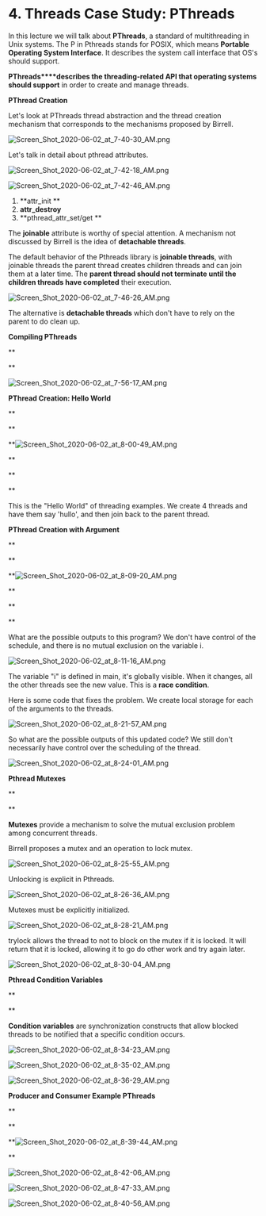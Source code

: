 # 4. Threads Case Study: PThreads

In this lecture we will talk about **PThreads**, a standard of multithreading in Unix systems. The P in Pthreads stands for POSIX, which means **Portable Operating System Interface**. It describes the system call interface that OS's should support. 

**PThreads****describes the threading-related API that operating systems should support** in order to create and manage threads.

**PThread Creation**

Let's look at PThreads thread abstraction and the thread creation mechanism that corresponds to the mechanisms proposed by Birrell.

![Screen_Shot_2020-06-02_at_7-40-30_AM.png](image/Screen_Shot_2020-06-02_at_7-40-30_AM.png)

Let's talk in detail about pthread attributes. 

![Screen_Shot_2020-06-02_at_7-42-18_AM.png](image/Screen_Shot_2020-06-02_at_7-42-18_AM.png)

![Screen_Shot_2020-06-02_at_7-42-46_AM.png](image/Screen_Shot_2020-06-02_at_7-42-46_AM.png)

1. **attr_init **
2. **attr_destroy**
3. **pthread_attr_set/get **

The **joinable** attribute is worthy of special attention. A mechanism not discussed by Birrell is the idea of **detachable threads**. 

The default behavior of the Pthreads library is **joinable threads**, with joinable threads the parent thread creates children threads and can join them at a later time. The **parent thread should not terminate until the children threads have completed** their execution.

![Screen_Shot_2020-06-02_at_7-46-26_AM.png](image/Screen_Shot_2020-06-02_at_7-46-26_AM.png)

The alternative is **detachable threads** which don't have to rely on the parent to do clean up. 

**Compiling PThreads**

**

**

![Screen_Shot_2020-06-02_at_7-56-17_AM.png](image/Screen_Shot_2020-06-02_at_7-56-17_AM.png)

**PThread Creation: Hello World**

**

**

**![Screen_Shot_2020-06-02_at_8-00-49_AM.png](image/Screen_Shot_2020-06-02_at_8-00-49_AM.png)

**

**

**

This is the "Hello World" of threading examples. We create 4 threads and have them say 'hullo', and then join back to the parent thread.

**PThread Creation with Argument**

**

**

**![Screen_Shot_2020-06-02_at_8-09-20_AM.png](image/Screen_Shot_2020-06-02_at_8-09-20_AM.png)

**

**

**

What are the possible outputs to this program? We don't have control of the schedule, and there is no mutual exclusion on the variable i. 

![Screen_Shot_2020-06-02_at_8-11-16_AM.png](image/Screen_Shot_2020-06-02_at_8-11-16_AM.png)

The variable "i" is defined in main, it's globally visible. When it changes, all the other threads see the new value. This is a **race condition**.

Here is some code that fixes the problem. We create local storage for each of the arguments to the threads.

![Screen_Shot_2020-06-02_at_8-21-57_AM.png](image/Screen_Shot_2020-06-02_at_8-21-57_AM.png)

So what are the possible outputs of this updated code? We still don't necessarily have control over the scheduling of the thread.

![Screen_Shot_2020-06-02_at_8-24-01_AM.png](image/Screen_Shot_2020-06-02_at_8-24-01_AM.png)

**Pthread Mutexes**

**

**

**Mutexes** provide a mechanism to solve the mutual exclusion problem among concurrent threads. 

Birrell proposes a mutex and an operation to lock mutex. 

![Screen_Shot_2020-06-02_at_8-25-55_AM.png](image/Screen_Shot_2020-06-02_at_8-25-55_AM.png)

Unlocking is explicit in Pthreads.

![Screen_Shot_2020-06-02_at_8-26-36_AM.png](image/Screen_Shot_2020-06-02_at_8-26-36_AM.png)

Mutexes must be explicitly initialized. 

![Screen_Shot_2020-06-02_at_8-28-21_AM.png](image/Screen_Shot_2020-06-02_at_8-28-21_AM.png)

trylock allows the thread to not to block on the mutex if it is locked. It will return that it is locked, allowing it to go do other work and try again later.

![Screen_Shot_2020-06-02_at_8-30-04_AM.png](image/Screen_Shot_2020-06-02_at_8-30-04_AM.png)

**Pthread Condition Variables**

**

**

**Condition variables** are synchronization constructs that allow blocked threads to be notified that a specific condition occurs. 

![Screen_Shot_2020-06-02_at_8-34-23_AM.png](image/Screen_Shot_2020-06-02_at_8-34-23_AM.png)

![Screen_Shot_2020-06-02_at_8-35-02_AM.png](image/Screen_Shot_2020-06-02_at_8-35-02_AM.png)

![Screen_Shot_2020-06-02_at_8-36-29_AM.png](image/Screen_Shot_2020-06-02_at_8-36-29_AM.png)

**Producer and Consumer Example PThreads**

**

**

**![Screen_Shot_2020-06-02_at_8-39-44_AM.png](image/Screen_Shot_2020-06-02_at_8-39-44_AM.png)

**

![Screen_Shot_2020-06-02_at_8-42-06_AM.png](image/Screen_Shot_2020-06-02_at_8-42-06_AM.png)

![Screen_Shot_2020-06-02_at_8-47-33_AM.png](image/Screen_Shot_2020-06-02_at_8-47-33_AM.png)

![Screen_Shot_2020-06-02_at_8-40-56_AM.png](image/Screen_Shot_2020-06-02_at_8-40-56_AM.png)
